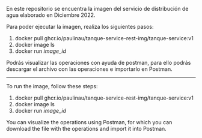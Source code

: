 En este repositorio se encuentra la imagen del servicio de distribución de agua elaborado en Diciembre 2022.

Para poder ejecutar la imagen, realiza los siguientes pasos:
1. docker pull ghcr.io/paulinau/tanque-service-rest-img/tanque-service:v1 
2. docker image ls
3. docker run *image_id*

Podrás visualizar las operaciones con ayuda de postman, para ello podrás descargar el archivo con las operaciones e importarlo en Postman.

---------------------------------------------------

To run the image, follow these steps:
1. docker pull ghcr.io/paulinau/tanque-service-rest-img/tanque-service:v1
2. docker image ls
3. docker run *image_id*

You can visualize the operations using Postman, for which you can download the file with the operations and import it into Postman.
